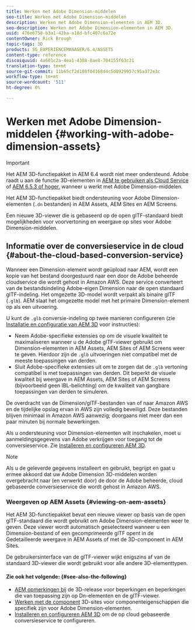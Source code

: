 ```yaml
---
title: Werken met Adobe Dimension-middelen
seo-title: Werken met Adobe Dimension-middelen
description: Werken met Adobe Dimension-elementen in AEM 3D.
seo-description: Werken met Adobe Dimension-elementen in AEM 3D.
uuid: 476e6758-b3a1-42ba-a18d-bfc407c6a72e
contentOwner: Rick Brough
topic-tags: 3D
products: SG_EXPERIENCEMANAGER/6.4/ASSETS
content-type: reference
discoiquuid: 4a601c2a-4ea1-4308-8ae8-704155f63c21
translation-type: tm+mt
source-git-commit: 11b65cf2d180f04168d4c5d0929957c95a372e3c
workflow-type: tm+mt
source-wordcount: '511'
ht-degree: 0%

---
```



# Werken met Adobe Dimension-middelen {#working-with-adobe-dimension-assets}

>[!IMPORTANT]
>
>Het AEM 3D-functiepakket in AEM 6.4 wordt niet meer ondersteund. Adobe raadt u aan de functie 3D-elementen in [AEM te gebruiken als Cloud Service](https://docs.adobe.com/content/help/en/experience-manager-cloud-service/assets/dynamicmedia/assets-3d.html) of [AEM 6.5.3 of hoger.](https://docs.adobe.com/content/help/en/experience-manager-65/assets/dynamic/assets-3d.html) wanneer u werkt met Adobe Dimension-middelen.

Het AEM 3D-functiepakket biedt ondersteuning voor Adobe Dimension-elementen (`.dn` bestanden) in AEM Assets, AEM Sites en AEM Screens.

Een nieuwe 3D-viewer die is gebaseerd op de open glTF-standaard biedt mogelijkheden voor voorvertoning en weergave op sites voor Adobe Dimension-middelen.

## Informatie over de conversieservice in de cloud {#about-the-cloud-based-conversion-service}

Wanneer een Dimension-element wordt geüpload naar AEM, wordt een kopie van het bestand doorgestuurd naar een door de Adobe beheerde cloudservice die wordt gehost in Amazon AWS. Deze service converteert van de bestandsindeling Adobe-eigen Dimension naar de open standaard glTF-indeling. Het omgezette 3D-model wordt verpakt als binaire glTF (`.glb`). AEM slaat het omgezette model met het primaire Dimension-element op als een uitvoering.

U kunt de `.glb` conversie-indeling op twee manieren configureren (zie [Installatie en configuratie van AEM 3D](install-config-3d.md) voor instructies):

* Neem Adobe-specifieke extensies op om de visuele kwaliteit te maximaliseren wanneer u de Adobe glTF-viewer gebruikt om Dimension-elementen in AEM Assets, AEM Sites of AEM Screens weer te geven. Hierdoor zijn de `.glb` uitvoeringen niet compatibel met de meeste toepassingen van derden.
* Sluit Adobe-specifieke extensies uit om te zorgen dat de `.glb` vertoning compatibel is met toepassingen van derden. Dit beperkt de visuele kwaliteit bij weergave in AEM Assets, AEM Sites of AEM Screens (bijvoorbeeld geen IBL-belichting) om de kwaliteit van gangbare toepassingen van derden te simuleren.

De overdracht van de Dimension/glTF-bestanden van of naar Amazon AWS en de tijdelijke opslag ervan in AWS zijn volledig beveiligd. Deze bestanden blijven minimaal in Amazon AWS aanwezig; doorgaans niet meer dan een paar minuten bij normale bewerkingen.

Als u ondersteuning voor Dimension-elementen wilt inschakelen, moet u aanmeldingsgegevens van Adobe verkrijgen voor toegang tot de conversieservice. Zie [Installeren en configureren AEM 3D](install-config-3d.md).

>[!NOTE]
>
>Als u de geleverde gegevens installeert en gebruikt, begrijpt en gaat u ermee akkoord dat uw Adobe Dimension 3D-middelen worden overgebracht naar (en verwerkt door) de door de Adobe beheerde, cloud gebaseerde conversieservice die wordt gehost in Amazon AWS.

### Weergeven op AEM Assets {#viewing-on-aem-assets}

Het AEM 3D-functiepakket bevat een nieuwe viewer op basis van de open glTF-standaard die wordt gebruikt om Adobe Dimension-elementen weer te geven. Deze viewer wordt automatisch geselecteerd wanneer u een Dimension-bestand of een gecomprimeerde glTF opent in de Gedetailleerde weergave in AEM Assets of met de 3D-component in AEM Sites.

De gebruikersinterface van de glTF-viewer wijkt enigszins af van de standaard 3D-viewer die wordt gebruikt voor alle andere 3D-elementtypen.

#### Zie ook het volgende: {#see-also-the-following}

* [AEM opmerkingen bij](/help/release-notes/aem3d-release-notes.md) de 3D-release voor beperkingen en beperkingen die van toepassing zijn op Dn-elementen en de glTF-viewer.
* [Werken met de component](using-the-3d-sites-component.md) 3D-sites voor componenteigenschappen die specifiek zijn voor Adobe Dimension-elementen.
* [Installeren en configureren AEM 3D](install-config-3d.md) om de op cloud gebaseerde conversieservice te configureren.

